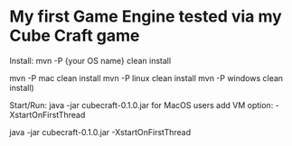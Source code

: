 # My first Game Engine tested via my Cube Craft game

Install:
mvn -P {your OS name} clean install 

mvn -P mac clean install 
mvn -P linux clean install
mvn -P windows clean install)

Start/Run: 
java -jar cubecraft-0.1.0.jar 
for MacOS users add VM option: -XstartOnFirstThread 

java -jar cubecraft-0.1.0.jar -XstartOnFirstThread


